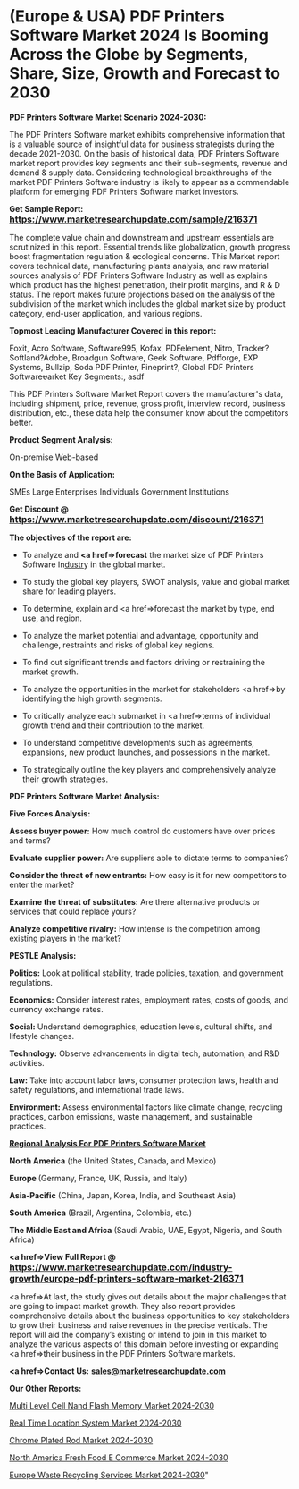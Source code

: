 # (Europe & USA) PDF Printers Software Market 2024 Is Booming Across the Globe by Segments, Share, Size, Growth and Forecast to 2030

<strong>PDF Printers Software Market Scenario 2024-2030:</strong>

The PDF Printers Software market exhibits comprehensive information that is a valuable source of insightful data for business strategists during the decade 2021-2030. On the basis of historical data, PDF Printers Software market report provides key segments and their sub-segments, revenue and demand &amp; supply data. Considering technological breakthroughs of the market PDF Printers Software industry is likely to appear as a commendable platform for emerging PDF Printers Software market investors.

<strong>Get Sample Report: <a href=https://www.marketresearchupdate.com/sample/216371><font size=3 color=#0000ff>https://www.marketresearchupdate.com/sample/216371</font></a></strong>

The complete value chain and downstream and upstream essentials are scrutinized in this report. Essential trends like globalization, growth progress boost fragmentation regulation &amp; ecological concerns. This Market report covers technical data, manufacturing plants analysis, and raw material sources analysis of PDF Printers Software Industry as well as explains which product has the highest penetration, their profit margins, and R & D status. The report makes future projections based on the analysis of the subdivision of the market which includes the global market size by product category, end-user application, and various regions.

<strong>Topmost Leading Manufacturer Covered in this report:</strong>

Foxit, Acro Software, Software995, Kofax, PDFelement, Nitro, Tracker?Softland?Adobe, Broadgun Software, Geek Software, Pdfforge, EXP Systems, Bullzip, Soda PDF Printer, Fineprint?, Global PDF Printers Softwarearket Key Segments:, asdf

This PDF Printers Software Market Report covers the manufacturer's data, including shipment, price, revenue, gross profit, interview record, business distribution, etc., these data help the consumer know about the competitors better.

<strong>Product Segment Analysis: </strong>

On-premise
Web-based

<strong>On the Basis of Application:</strong>

SMEs
Large Enterprises
Individuals
Government Institutions

<strong>Get Discount @ <a href=https://www.marketresearchupdate.com/discount/216371><font size=3 color=#0000ff>https://www.marketresearchupdate.com/discount/216371</font></a></strong>

<strong><b>The objectives of the report are:</b></strong>

- To analyze and <strong><a href=><strong>forecast</strong></a></strong> the market size of PDF Printers Software In<a href=ASDF991299>dustr</a>y in the global market.

- To study the global key players, SWOT analysis, value and global market share for leading players.

- To determine, explain and <a href=>forecast</a> the market by type, end use, and region.

- To analyze the market potential and advantage, opportunity and challenge, restraints and risks of global key regions.

- To find out significant trends and factors driving or restraining the market growth.

- To analyze the opportunities in the market for stakeholders <a href=>by</a> identifying the high growth segments.

- To critically analyze each submarket in <a href=>terms</a> of individual growth trend and their contribution to the market.

- To understand competitive developments such as agreements, expansions, new product launches, and possessions in the market.

- To strategically outline the key players and comprehensively analyze their growth strategies.

<strong>PDF Printers Software Market Analysis:</strong>

<strong>Five Forces Analysis:</strong>

<strong>Assess buyer power:</strong> How much control do customers have over prices and terms?

<strong>Evaluate supplier power:</strong> Are suppliers able to dictate terms to companies?

<strong>Consider the threat of new entrants:</strong> How easy is it for new competitors to enter the market?

<strong>Examine the threat of substitutes:</strong> Are there alternative products or services that could replace yours?

<strong>Analyze competitive rivalry:</strong> How intense is the competition among existing players in the market?

<strong>PESTLE Analysis:</strong>

<strong>Politics:</strong> Look at political stability, trade policies, taxation, and government regulations.

<strong>Economics:</strong> Consider interest rates, employment rates, costs of goods, and currency exchange rates.

<strong>Social:</strong> Understand demographics, education levels, cultural shifts, and lifestyle changes.

<strong>Technology:</strong> Observe advancements in digital tech, automation, and R&D activities.

<strong>Law:</strong> Take into account labor laws, consumer protection laws, health and safety regulations, and international trade laws.

<strong>Environment:</strong> Assess environmental factors like climate change, recycling practices, carbon emissions, waste management, and sustainable practices.

<strong><u><b>Regional Analysis For PDF Printers Software Market</b></u></strong>

<strong><b>North America</b></strong> (the United States, Canada, and Mexico)

<strong><b>Europe </b></strong>(Germany, France, UK, Russia, and Italy)

<strong><b>Asia-Pacific</b></strong> (China, Japan, Korea, India, and Southeast Asia)

<strong><b>South America</b></strong> (Brazil, Argentina, Colombia, etc.)

<strong><b>The Middle East and Africa</b></strong> (Saudi Arabia, UAE, Egypt, Nigeria, and South Africa)

<strong><a href=>View Full Report</a> @ <a href=https://www.marketresearchupdate.com/industry-growth/europe-pdf-printers-software-market-216371><font size=3 color=#0000ff>https://www.marketresearchupdate.com/industry-growth/europe-pdf-printers-software-market-216371</font></a></strong>

<a href=>At last,</a> the study gives out details about the major challenges that are going to impact market growth. They also report provides comprehensive details about the business opportunities to key stakeholders to grow their business and raise revenues in the precise verticals. The report will aid the company’s existing or intend to join in this market to analyze the various aspects of this domain before investing or expanding <a href=>their</a> business in the PDF Printers Software markets.

<strong><a href=>Contact Us:</a></strong>
<strong>sales@marketresearchupdate.com</strong>

<strong>Our Other Reports:</strong>

<a href=https://www.linkedin.com/pulse/multi-level-cell-nand-flash-memory-market-202-what-factors>Multi Level Cell Nand Flash Memory Market 2024-2030</a>

<a href=https://www.linkedin.com/pulse/real-time-location-system-market-size-trends>Real Time Location System Market 2024-2030</a>

<a href=https://www.linkedin.com/pulse/chrome-plated-rod-market-outlooks-2023-size-players-cost>Chrome Plated Rod Market 2024-2030</a>

<a href=https://www.linkedin.com/pulse/north-america-fresh-food-e-commerce-market-1atbf/>North America Fresh Food E Commerce Market 2024-2030</a>

<a href=https://www.linkedin.com/pulse/europe-waste-recycling-services-market-research-ttqbf/>Europe Waste Recycling Services Market 2024-2030</a>"
